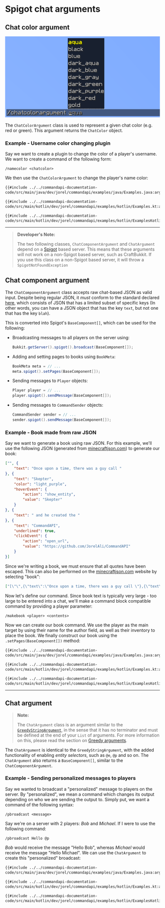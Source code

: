 # Spigot chat arguments

## Chat color argument

![Chatcolor argument in-game, displaying a list of Minecraft chat colors](./images/arguments/chatcolor.png)

The `ChatColorArgument` class is used to represent a given chat color (e.g. red or green). This argument returns the `ChatColor` object.

<div class="example">

### Example - Username color changing plugin

Say we want to create a plugin to change the color of a player's username. We want to create a command of the following form:

```mccmd
/namecolor <chatcolor>
```

We then use the `ChatColorArgument` to change the player's name color:

<div class="multi-pre">

```java,Java
{{#include ../../commandapi-documentation-code/src/main/java/dev/jorel/commandapi/examples/java/Examples.java:argumentChats1}}
```

```kotlin,Kotlin
{{#include ../../commandapi-documentation-code/src/main/kotlin/dev/jorel/commandapi/examples/kotlin/Examples.kt:argumentChats1}}
```

```kotlin,Kotlin_DSL
{{#include ../../commandapi-documentation-code/src/main/kotlin/dev/jorel/commandapi/examples/kotlin/ExamplesKotlinDSL.kt:argumentChats1}}
```

</div>

</div>

-----

> **Developer's Note:**
>
> The two following classes, `ChatComponentArgument` and `ChatArgument` depend on a [Spigot](https://www.spigotmc.org/) based server. This means that these arguments will not work on a non-Spigot based server, such as CraftBukkit. If you use this class on a non-Spigot based server, it will throw a `SpigotNotFoundException`
>

## Chat component argument

The `ChatComponentArgument` class accepts raw chat-based JSON as valid input. Despite being regular JSON, it _must_ conform to the standard declared [here](https://minecraft.gamepedia.com/Raw_JSON_text_format), which consists of JSON that has a limited subset of specific keys (In other words, you can have a JSON object that has the key `text`, but not one that has the key `blah`).

This is converted into Spigot's `BaseComponent[]`, which can be used for the following:

- Broadcasting messages to all players on the server using:

  ````java
  Bukkit.getServer().spigot().broadcast(BaseComponent[]);
  ````

- Adding and setting pages to books using `BookMeta`:

  ```java
  BookMeta meta = // ...
  meta.spigot().setPages(BaseComponent[]);
  ```
  
- Sending messages to `Player` objects:

  ```java
  Player player = // ...
  player.spigot().sendMessage(BaseComponent[]);
  ```

- Sending messages to `CommandSender` objects:

  ```java
  CommandSender sender = // ...
  sender.spigot().sendMessage(BaseComponent[]);
  ```

<div class="example">

### Example - Book made from raw JSON

Say we want to generate a book using raw JSON. For this example, we'll use the following JSON (generated from [minecraftjson.com](https://minecraftjson.com/)) to generate our book:

```json
["", {
    "text": "Once upon a time, there was a guy call "
}, {
    "text": "Skepter",
    "color": "light_purple",
    "hoverEvent": {
        "action": "show_entity",
        "value": "Skepter"
    }
}, {
    "text": " and he created the "
}, {
    "text": "CommandAPI",
    "underlined": true,
    "clickEvent": {
        "action": "open_url",
        "value": "https://github.com/JorelAli/CommandAPI"
    }
}]
```

Since we're writing a book, we must ensure that all quotes have been escaped. This can also be performed on the [minecraftjson.com](https://minecraftjson.com/) website by selecting "book":

```json
["[\"\",{\"text\":\"Once upon a time, there was a guy call \"},{\"text\":\"Skepter\",\"color\":\"light_purple\",\"hoverEvent\":{\"action\":\"show_entity\",\"value\":\"Skepter\"}},{\"text\":\" and he created the \"},{\"text\":\"CommandAPI\",\"underlined\":true,\"clickEvent\":{\"action\":\"open_url\",\"value\":\"https://github.com/JorelAli/CommandAPI\"}}]"]
```

Now let's define our command. Since book text is typically very large - too large to be entered into a chat, we'll make a command block compatible command by providing a player parameter:

```mccmd
/makebook <player> <contents>
```

Now we can create our book command. We use the player as the main target by using their name for the author field, as well as their inventory to place the book. We finally construct our book using the `.setPages(BaseComponent[])` method:

<div class="multi-pre">

```java,Java
{{#include ../../commandapi-documentation-code/src/main/java/dev/jorel/commandapi/examples/java/Examples.java:argumentChatSpigot1}}
```

```kotlin,Kotlin
{{#include ../../commandapi-documentation-code/src/main/kotlin/dev/jorel/commandapi/examples/kotlin/Examples.kt:argumentChatSpigot1}}
```

```kotlin,Kotlin_DSL
{{#include ../../commandapi-documentation-code/src/main/kotlin/dev/jorel/commandapi/examples/kotlin/ExamplesKotlinDSL.kt:argumentChatSpigot1}}
```

</div>

</div>

-----

## Chat argument

> **Note:**
>
> The `ChatArgument` class is an argument similar to the [`GreedyStringArgument`](./argument_strings.md#greedy-string-argument), in the sense that it has no terminator and must be defined at the end of your `List` of arguments. For more information on this, please read the section on [Greedy arguments](./argument_strings.md#greedy-string-argument).

The `ChatArgument` is identical to the `GreedyStringArgument`, with the added functionality of enabling _entity selectors_, such as `@e`, `@p` and so on. The `ChatArgument` also returns a `BaseComponent[]`, similar to the `ChatComponentArgument`.

<div class="example">

### Example - Sending personalized messages to players

Say we wanted to broadcast a "personalized" message to players on the server. By "personalized", we mean a command which changes its output depending on who we are sending the output to. Simply put, we want a command of the following syntax:

```mccmd
/pbroadcast <message>
```

Say we're on a server with 2 players: _Bob_ and _Michael_. If I were to use the following command:

```mccmd
/pbroadcast Hello @p
```

_Bob_ would receive the message "Hello Bob", whereas _Michael_ would receive the message "Hello Michael". We can use the `ChatArgument` to create this "personalized" broadcast:

<div class="multi-pre">

```java,Java
{{#include ../../commandapi-documentation-code/src/main/java/dev/jorel/commandapi/examples/java/Examples.java:argumentChatSpigot2}}
```

```kotlin,Kotlin
{{#include ../../commandapi-documentation-code/src/main/kotlin/dev/jorel/commandapi/examples/kotlin/Examples.kt:argumentChatSpigot2}}
```

```kotlin,Kotlin_DSL
{{#include ../../commandapi-documentation-code/src/main/kotlin/dev/jorel/commandapi/examples/kotlin/ExamplesKotlinDSL.kt:argumentChatSpigot2}}
```

</div>

</div>
